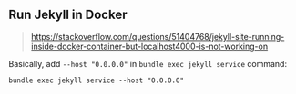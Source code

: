 ## Run Jekyll in Docker

>https://stackoverflow.com/questions/51404768/jekyll-site-running-inside-docker-container-but-localhost4000-is-not-working-on

Basically, add `--host "0.0.0.0"` in `bundle exec jekyll service` command:


`bundle exec jekyll service --host "0.0.0.0"`